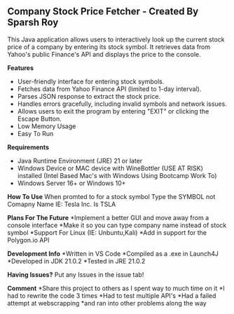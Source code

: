 ## Company Stock Price Fetcher - Created By Sparsh Roy


This Java application allows users to interactively look up the current stock price of a company by entering its stock symbol. It retrieves data from Yahoo's public Finance's API and displays the price to the console.

**Features**

* User-friendly interface for entering stock symbols.
* Fetches data from Yahoo Finance API (limited to 1-day interval).
* Parses JSON response to extract the stock price.
* Handles errors gracefully, including invalid symbols and network issues.
* Allows users to exit the program by entering "EXIT" or clicking the Escape Button.
* Low Memory Usage
* Easy To Run

**Requirements**

* Java Runtime Environment (JRE) 21 or later
* Windows Device or MAC device with WineBottler (USE AT RISK) installed (Intel Based Mac's with Windows Using Bootcamp Work To)
* Windows Server 16+ or Windows 10+


**How To Use**
When promted to for a stock symbol
Type the SYMBOL not Comapny Name
IE: Tesla Inc. Is TSLA

**Plans For The Future**
*Implement a better GUI and move away from a console interface
*Make it so you can type company name instead of stock symbol
*Support For Linux (IE: Unbuntu,Kali)
*Add in support for the Polygon.io API 

**Development Info**
*Written in VS Code
*Compiled as a .exe in Launch4J
*Developed in JDK 21.0.2
*Tested in JRE 21.0.2

**Having Issues?**
Put any Issues in the issue tab!

**Comment**
*Share this project to others as I spent way to much time on it
*I had to rewrite the code 3 times
*Had to test multiple API's
*Had a failed attempt at webscrapping
*and ran into other problems along the way
